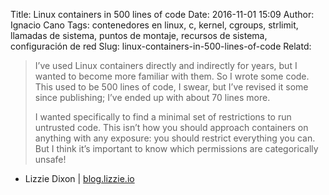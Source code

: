 Title: Linux containers in 500 lines of code
Date: 2016-11-01 15:09
Author: Ignacio Cano
Tags: contenedores en linux, c, kernel, cgroups, strlimit, llamadas de sistema, puntos de montaje, recursos de sistema, configuración de red
Slug: linux-containers-in-500-lines-of-code
Relatd:

> I’ve used Linux containers directly and indirectly for years, but I wanted
> to become more familiar with them. So I wrote some code. This used to be 500
> lines of code, I swear, but I’ve revised it some since publishing; I’ve
> ended up with about 70 lines more.
>
> I wanted specifically to find a minimal set of restrictions to run untrusted
> code. This isn’t how you should approach containers on anything with any
> exposure: you should restrict everything you can. But I think it’s important
> to know which permissions are categorically unsafe!

- Lizzie Dixon | [blog.lizzie.io][]

  [blog.lizzie.io]: https://blog.lizzie.io/linux-containers-in-500-loc.html
    "Linux containers in 500 lines of code"
